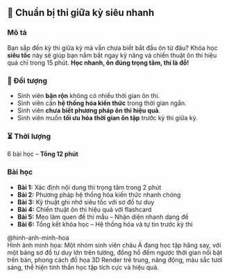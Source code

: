 ## 📌 Chuẩn bị thi giữa kỳ siêu nhanh  

### Mô tả  
Bạn sắp đến kỳ thi giữa kỳ mà vẫn chưa biết bắt đầu ôn từ đâu? Khóa học **siêu tốc** này sẽ giúp bạn nắm bắt ngay kỹ năng và chiến thuật ôn thi hiệu quả chỉ trong 15 phút. **Học nhanh, ôn đúng trọng tâm, thi là đỗ!**

### 🎯 Đối tượng  
- Sinh viên **bận rộn** không có nhiều thời gian ôn thi.  
- Sinh viên cần **hệ thống hóa kiến thức** trong thời gian ngắn.  
- Sinh viên **chưa biết phương pháp ôn thi hiệu quả**.  
- Sinh viên muốn **tối ưu hóa thời gian ôn tập** trước kỳ thi giữa kỳ.  

### ⏳ Thời lượng  
6 bài học – **Tổng 12 phút**  

### Bài học  
- **Bài 1:** Xác định nội dung thi trọng tâm trong 2 phút  
- **Bài 2:** Phương pháp hệ thống hóa kiến thức nhanh chóng  
- **Bài 3:** Kỹ thuật ghi nhớ siêu tốc với sơ đồ tư duy  
- **Bài 4:** Chiến thuật ôn thi hiệu quả với flashcard  
- **Bài 5:** Mẹo làm quen đề thi mẫu – Nhận diện nhanh dạng đề  
- **Bài 6:** Tổng kết khóa học – Hệ thống hóa và tự tin trước kỳ thi  

@hinh-anh-minh-hoa  
Hình ảnh minh họa: Một nhóm sinh viên châu Á đang học tập hăng say, với một bảng sơ đồ tư duy lớn trên tường, đồng hồ đếm ngược thời gian nổi bật trên bàn, phong cách đồ họa 3D Render trẻ trung, năng động, màu sắc tươi sáng, thể hiện tinh thần học tập tích cực và hiệu quả.